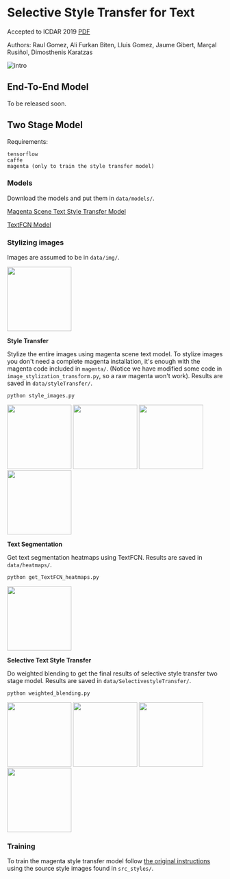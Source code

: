 # Selective Style Transfer for Text
Accepted to ICDAR 2019 [PDF](https://arxiv.org/abs/1906.01466)

Authors: Raul Gomez, Ali Furkan Biten, Lluis Gomez, Jaume Gibert, Marçal Rusiñol, Dimosthenis Karatzas

![intro](https://gombru.github.io/assets/text_style_transfer/intro.png)

## End-To-End Model

To be released soon.

## Two Stage Model

Requirements:
```text
tensorflow
caffe
magenta (only to train the style transfer model)
```

### Models

Download the models and put them in ``data/models/``.

[Magenta Scene Text Style Transfer Model](https://mega.nz/#!Dc4HBQCJ!FHCFxA84JIGZujMHNLs1NabrJrEokLmCIY_qa4R9XQ4)

[TextFCN Model](https://github.com/gombru/TextFCN)

### Stylizing images

Images are assumed to be in ``data/img/``.

<img src="https://github.com/furkanbiten/SelectiveTextStyleTransfer/tree/master/twoStage/data/img/example.jpg" width="150">

**Style Transfer**

Stylize the entire images using magenta scene text model. To stylize images you don't need a complete magenta installation,
it's enough with the magenta code included in ``magenta/``. (Notice we have modified some code in ``image_stylization_transform.py``,
so a raw magenta won't work).
Results are saved in ``data/styleTransfer/``.
```
python style_images.py
```
<p align="left">
<img src="https://github.com/furkanbiten/SelectiveTextStyleTransfer/tree/master/twoStage/data/styleTransfer/example_1.png" width="150">
<img src="https://github.com/furkanbiten/SelectiveTextStyleTransfer/tree/master/twoStage/data/styleTransfer/example_3.png" width="150">
<img src="https://github.com/furkanbiten/SelectiveTextStyleTransfer/tree/master/twoStage/data/styleTransfer/example_14.png" width="150">
<img src="https://github.com/furkanbiten/SelectiveTextStyleTransfer/tree/master/twoStage/data/styleTransfer/example_23.png" width="150">
</p>

**Text Segmentation**

Get text segmentation heatmaps using TextFCN.
Results are saved in ``data/heatmaps/``.
```
python get_TextFCN_heatmaps.py
```

<img src="https://github.com/furkanbiten/SelectiveTextStyleTransfer/tree/master/twoStage/data/heatmaps/example.png" width="150">

**Selective Text Style Transfer**

Do weighted blending to get the final results of selective style transfer two stage model.
Results are saved in ``data/SelectivestyleTransfer/``.
```
python weighted_blending.py
```
<p align="left">
<img src="https://github.com/furkanbiten/SelectiveTextStyleTransfer/tree/master/twoStage/data/selectiveStyleTransfer/example_1.jpg" width="150">
<img src="https://github.com/furkanbiten/SelectiveTextStyleTransfer/tree/master/twoStage/data/selectiveStyleTransfer/example_3.jpg" width="150">
<img src="https://github.com/furkanbiten/SelectiveTextStyleTransfer/tree/master/twoStage/data/selectiveStyleTransfer/example_14.jpg" width="150">
<img src="https://github.com/furkanbiten/SelectiveTextStyleTransfer/tree/master/twoStage/data/selectiveStyleTransfer/example_23.jpg" width="150">
</p>

### Training

To train the magenta style transfer model follow [the original instructions](https://github.com/tensorflow/magenta/tree/master/magenta/models/image_stylization)
using the source style images found in ``src_styles/``.
